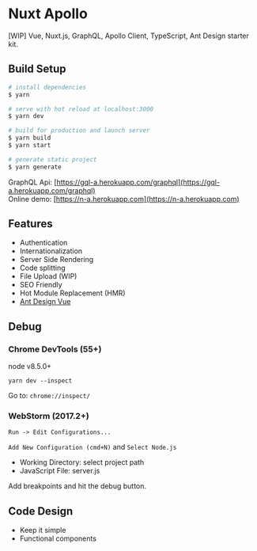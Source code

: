 # Nuxt Apollo
[WIP] Vue, Nuxt.js, GraphQL, Apollo Client, TypeScript, Ant Design starter kit.

## Build Setup

``` bash
# install dependencies
$ yarn

# serve with hot reload at localhost:3000
$ yarn dev

# build for production and launch server
$ yarn build
$ yarn start

# generate static project
$ yarn generate
```

GraphQL Api: [https://gql-a.herokuapp.com/graphql](https://gql-a.herokuapp.com/graphql) \
Online demo: [https://n-a.herokuapp.com](https://n-a.herokuapp.com)

## Features
- Authentication
- Internationalization
- Server Side Rendering
- Code splitting
- File Upload (WIP)
- SEO Friendly
- Hot Module Replacement (HMR)
- [Ant Design Vue](https://www.antdv.com/)

## Debug

### Chrome DevTools (55+)
node v8.5.0+

`yarn dev --inspect`

Go to: `chrome://inspect/`

### WebStorm (2017.2+)

`Run -> Edit Configurations...`

`Add New Configuration (cmd+N)` and `Select Node.js`

- Working Directory: select project path
- JavaScript File: server.js

Add breakpoints and hit the debug button.

## Code Design
- Keep it simple
- Functional components

